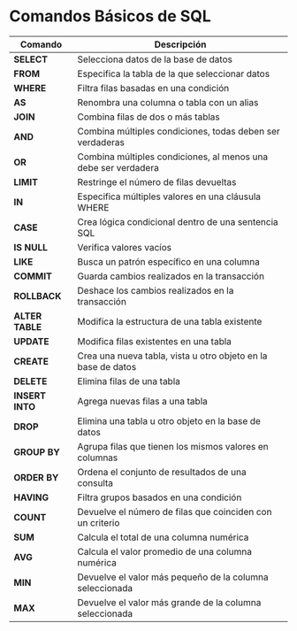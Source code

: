 # Comandos Básicos de SQL

| Comando        | Descripción                                                                |
|----------------|----------------------------------------------------------------------------|
| **SELECT**     | Selecciona datos de la base de datos                                       |
| **FROM**       | Especifica la tabla de la que seleccionar datos                            |
| **WHERE**      | Filtra filas basadas en una condición                                      |
| **AS**         | Renombra una columna o tabla con un alias                                  |
| **JOIN**       | Combina filas de dos o más tablas                                          |
| **AND**        | Combina múltiples condiciones, todas deben ser verdaderas                  |
| **OR**         | Combina múltiples condiciones, al menos una debe ser verdadera             |
| **LIMIT**      | Restringe el número de filas devueltas                                     |
| **IN**         | Especifica múltiples valores en una cláusula WHERE                         |
| **CASE**       | Crea lógica condicional dentro de una sentencia SQL                        |
| **IS NULL**    | Verifica valores vacíos                                                    |
| **LIKE**       | Busca un patrón específico en una columna                                  |
| **COMMIT**     | Guarda cambios realizados en la transacción                                |
| **ROLLBACK**   | Deshace los cambios realizados en la transacción                           |
| **ALTER TABLE**| Modifica la estructura de una tabla existente                              |
| **UPDATE**     | Modifica filas existentes en una tabla                                     |
| **CREATE**     | Crea una nueva tabla, vista u otro objeto en la base de datos              |
| **DELETE**     | Elimina filas de una tabla                                                 |
| **INSERT INTO**| Agrega nuevas filas a una tabla                                            |
| **DROP**       | Elimina una tabla u otro objeto en la base de datos                        |
| **GROUP BY**   | Agrupa filas que tienen los mismos valores en columnas                     |
| **ORDER BY**   | Ordena el conjunto de resultados de una consulta                           |
| **HAVING**     | Filtra grupos basados en una condición                                     |
| **COUNT**      | Devuelve el número de filas que coinciden con un criterio                  |
| **SUM**        | Calcula el total de una columna numérica                                   |
| **AVG**        | Calcula el valor promedio de una columna numérica                          |
| **MIN**        | Devuelve el valor más pequeño de la columna seleccionada                   |
| **MAX**        | Devuelve el valor más grande de la columna seleccionada                    |
